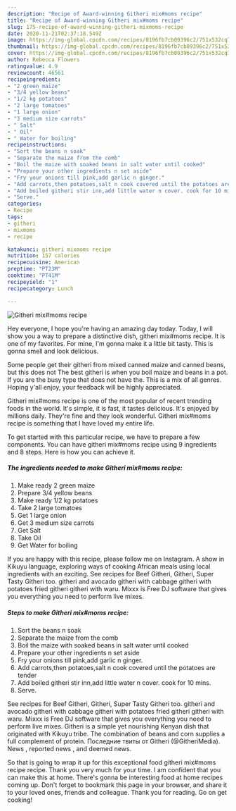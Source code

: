 ```yaml
---
description: "Recipe of Award-winning Githeri mix#moms recipe"
title: "Recipe of Award-winning Githeri mix#moms recipe"
slug: 175-recipe-of-award-winning-githeri-mixmoms-recipe
date: 2020-11-21T02:37:18.549Z
image: https://img-global.cpcdn.com/recipes/8196fb7cb09396c2/751x532cq70/githeri-mixmoms-recipe-recipe-main-photo.jpg
thumbnail: https://img-global.cpcdn.com/recipes/8196fb7cb09396c2/751x532cq70/githeri-mixmoms-recipe-recipe-main-photo.jpg
cover: https://img-global.cpcdn.com/recipes/8196fb7cb09396c2/751x532cq70/githeri-mixmoms-recipe-recipe-main-photo.jpg
author: Rebecca Flowers
ratingvalue: 4.9
reviewcount: 46561
recipeingredient:
- "2 green maize"
- "3/4 yellow beans"
- "1/2 kg potatoes"
- "2 large tomatoes"
- "1 large onion"
- "3 medium size carrots"
- " Salt"
- " Oil"
- " Water for boiling"
recipeinstructions:
- "Sort the beans n soak"
- "Separate the maize from the comb"
- "Boil the maize with soaked beans in salt water until cooked"
- "Prepare your other ingredients n set aside"
- "Fry your onions till pink,add garlic n ginger."
- "Add carrots,then potatoes,salt n cook covered until the potatoes are tender"
- "Add boiled githeri stir inn,add little water n cover. cook for 10 mins."
- "Serve."
categories:
- Recipe
tags:
- githeri
- mixmoms
- recipe

katakunci: githeri mixmoms recipe 
nutrition: 157 calories
recipecuisine: American
preptime: "PT23M"
cooktime: "PT41M"
recipeyield: "1"
recipecategory: Lunch

---
```



![Githeri mix#moms recipe](https://img-global.cpcdn.com/recipes/8196fb7cb09396c2/751x532cq70/githeri-mixmoms-recipe-recipe-main-photo.jpg)

Hey everyone, I hope you're having an amazing day today. Today, I will show you a way to prepare a distinctive dish, githeri mix#moms recipe. It is one of my favorites. For mine, I'm gonna make it a little bit tasty. This is gonna smell and look delicious.

Some people get their githeri from mixed canned maize and canned beans, but this does not The best githeri is when you boil maize and beans in a pot. If you are the busy type that does not have the. This is a mix of all genres. Hoping y&#39;all enjoy, your feedback will be highly appreciated.

Githeri mix#moms recipe is one of the most popular of recent trending foods in the world. It's simple, it is fast, it tastes delicious. It's enjoyed by millions daily. They're fine and they look wonderful. Githeri mix#moms recipe is something that I have loved my entire life.


To get started with this particular recipe, we have to prepare a few components. You can have githeri mix#moms recipe using 9 ingredients and 8 steps. Here is how you can achieve it.

<!--inarticleads1-->

##### The ingredients needed to make Githeri mix#moms recipe:

1. Make ready 2 green maize
1. Prepare 3/4 yellow beans
1. Make ready 1/2 kg potatoes
1. Take 2 large tomatoes
1. Get 1 large onion
1. Get 3 medium size carrots
1. Get  Salt
1. Take  Oil
1. Get  Water for boiling


If you are happy with this recipe, please follow me on Instagram. A show in Kikuyu language, exploring ways of cooking African meals using local ingredients with an exciting. See recipes for Beef Githeri, Githeri, Super Tasty Githeri too. githeri and avocado githeri with cabbage githeri with potatoes fried githeri githeri with waru. Mixxx is Free DJ software that gives you everything you need to perform live mixes. 

<!--inarticleads2-->

##### Steps to make Githeri mix#moms recipe:

1. Sort the beans n soak
1. Separate the maize from the comb
1. Boil the maize with soaked beans in salt water until cooked
1. Prepare your other ingredients n set aside
1. Fry your onions till pink,add garlic n ginger.
1. Add carrots,then potatoes,salt n cook covered until the potatoes are tender
1. Add boiled githeri stir inn,add little water n cover. cook for 10 mins.
1. Serve.


See recipes for Beef Githeri, Githeri, Super Tasty Githeri too. githeri and avocado githeri with cabbage githeri with potatoes fried githeri githeri with waru. Mixxx is Free DJ software that gives you everything you need to perform live mixes. Githeri is a simple yet nourishing Kenyan dish that originated with Kikuyu tribe. The combination of beans and corn supplies a full complement of protein. Последние твиты от Githeri (@GitheriMedia). News , reported news , and deemed news. 

So that is going to wrap it up for this exceptional food githeri mix#moms recipe recipe. Thank you very much for your time. I am confident that you can make this at home. There's gonna be interesting food at home recipes coming up. Don't forget to bookmark this page in your browser, and share it to your loved ones, friends and colleague. Thank you for reading. Go on get cooking!
